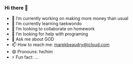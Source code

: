 ### Hi there 👋
- 🔭 I’m currently working on making more money than usual
- 🌱 I’m currently learning taekwondo
- 👯 I’m looking to collaborate on homework
- 🤔 I’m looking for help with programing
- 💬 Ask me about GOD
- 📫 How to reach me: marekbeaudry@icloud.com
- 😄 Pronouns: he/him
- ⚡ Fun fact: ...


